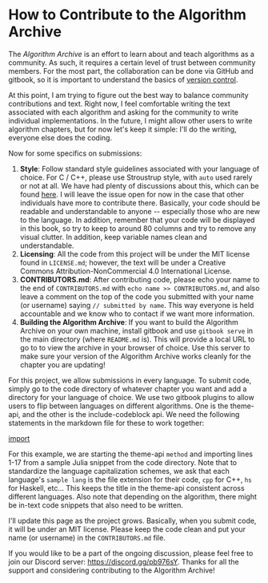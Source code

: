 # How to Contribute to the Algorithm Archive

The *Algorithm Archive* is an effort to learn about and teach algorithms as a community.
As such, it requires a certain level of trust between community members.
For the most part, the collaboration can be done via GitHub and gitbook, so it is important to understand the basics of [version control](principles_of_code/version_control.md).

At this point, I am trying to figure out the best way to balance community contributions and text.
Right now, I feel comfortable writing the text associated with each algorithm and asking for the community to write individual implementations.
In the future, I might allow other users to write algorithm chapters, but for now let's keep it simple: I'll do the writing, everyone else does the coding.

Now for some specifics on submissions:

1. **Style**: Follow standard style guidelines associated with your language of choice. For C / C++, please use Stroustrup style, with `auto` used rarely or not at all. We have had plenty of discussions about this, which can be found [here](https://github.com/algorithm-archivists/algorithm-archive/issues/18). I will leave the issue open for now in the case that other individuals have more to contribute there. Basically, your code should be readable and understandable to anyone -- especially those who are new to the language. In addition, remember that your code will be displayed in this book, so try to keep to around 80 columns and try to remove any visual clutter. In addition, keep variable names clean and understandable.
2. **Licensing**: All the code from this project will be under the MIT license found in `LICENSE.md`; however, the text will be under a Creative Commons Attribution-NonCommercial 4.0 International License.
3. **CONTRIBUTORS.md**: After contributing code, please echo your name to the end of `CONTRIBUTORS.md` with `echo name >> CONTRIBUTORS.md`, and also leave a comment on the top of the code you submitted with your name (or username) saying `// submitted by name`. This way everyone is held accountable and we know who to contact if we want more information.
4. **Building the Algorithm Archive**: If you want to build the Algorithm Archive on your own machine, install gitbook and use `gitbook serve` in the main directory (where `README.md` is). This will provide a local URL to go to to view the archive in your browser of choice. Use this server to make sure your version of the Algorithm Archive works cleanly for the chapter you are updating!

For this project, we allow submissions in every language.
To submit code, simply go to the code directory of whatever chapter you want and add a directory for your language of choice.
We use two gitbook plugins to allow users to flip between languages on different algorithms.
One is the theme-api, and the other is the include-codeblock api.
We need the following statements in the markdown file for these to work together:

[import](codeblock.txt)

For this example, we are starting the theme-api `method` and importing lines 1-17 from a sample Julia snippet from the code directory.
Note that to standardize the language capitalization schemes, we ask that each language's `sample lang` is the file extension for their code, `cpp` for C++, `hs` for Haskell, etc...
This keeps the title in the theme-api consistent across different languages.
Also note that depending on the algorithm, there might be in-text code snippets that also need to be written.

I'll update this page as the project grows. Basically, when you submit code, it will be under an MIT license. Please keep the code clean and put your name (or username) in the `CONTRIBUTORS.md` file.

If you would like to be a part of the ongoing discussion, please feel free to join our Discord server: https://discord.gg/pb976sY.
Thanks for all the support and considering contributing to the Algorithm Archive!
